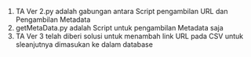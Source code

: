 1. TA Ver 2.py adalah gabungan antara Script pengambilan URL dan Pengambilan Metadata
2. getMetaData.py adalah Script untuk pengambilan Metadata saja
3. TA Ver 3 telah diberi solusi untuk menambah link URL pada CSV untuk sleanjutnya dimasukan ke dalam database
